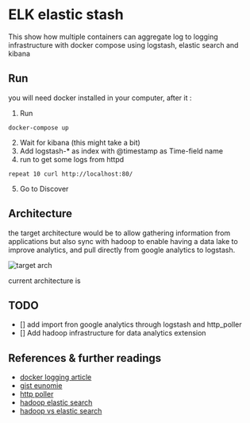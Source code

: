 # ELK elastic stash

This show how multiple containers can aggregate log to logging infrastructure with docker compose using logstash, elastic search and kibana

## Run

you will need docker installed in your computer, after it :

1. Run
```
docker-compose up
```
2. Wait for kibana (this might take a bit)
3. Add logstash-* as index with @timestamp as Time-field name
4. run to get some logs from httpd
```
repeat 10 curl http://localhost:80/ 
```
5. Go to Discover 

## Architecture

the target architecture would be to allow gathering information from applications but also sync with hadoop to enable having a data lake to improve analytics, and pull directly from google analytics to logstash.

![target arch](https://user-images.githubusercontent.com/3071208/41835050-743623ce-7856-11e8-8a6b-3b0b20879d7d.png)

current architecture is 

## TODO
- [] add import fron google analytics through logstash and http_poller
- [] Add hadoop infrastructure for data analytics extension

## References & further readings

- [docker logging article](https://docs.fluentd.org/v0.12/articles/docker-logging-efk-compose) 
- [gist eunomie](https://gist.github.com/eunomie/e7a183602b8734c47058d277700fdc2d) 
- [http poller](https://www.elastic.co/guide/en/logstash/current/plugins-inputs-http_poller.html)
- [hadoop elastic search](https://www.elastic.co/products/hadoop)
- [hadoop vs elastic search](https://blog.treasuredata.com/blog/2015/08/31/hadoop-vs-elasticsearch-for-advanced-analytics/)